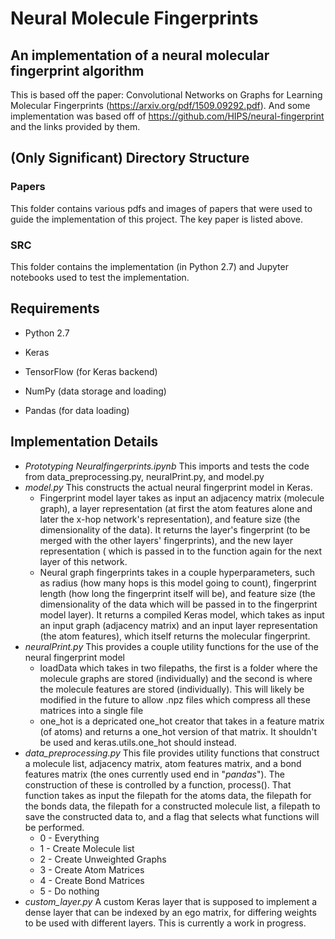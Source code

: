 # Neural Molecule Fingerprints
## An implementation of a neural molecular fingerprint algorithm
This is based off the paper: Convolutional Networks on Graphs
for Learning Molecular Fingerprints (https://arxiv.org/pdf/1509.09292.pdf).
And some implementation was based off of https://github.com/HIPS/neural-fingerprint and the links provided by them.


## (Only Significant) Directory Structure
### Papers
This folder contains various pdfs and images of papers that were used to guide the implementation of this project. The key paper is listed above.
### SRC
This folder contains the implementation (in Python 2.7) and Jupyter notebooks used to test the implementation.


## Requirements
- Python 2.7

- Keras 

- TensorFlow (for Keras backend)

- NumPy (data storage and loading)

- Pandas (for data loading)

## Implementation Details
- _Prototyping Neuralfingerprints.ipynb_
This imports and tests the code from data_preprocessing.py, neuralPrint.py, and model.py
- _model.py_
This constructs the actual neural fingerprint model in Keras.
  * Fingerprint model layer takes as input an adjacency matrix (molecule graph), a layer representation (at first the atom features alone and later the x-hop network's representation), and feature size (the dimensionality of the data). It returns the layer's fingerprint (to be merged with the other layers' fingerprints), and the new layer representation ( which is passed in to the function again for the next layer of this network.
  * Neural graph fingerprints takes in a couple hyperparameters, such as radius (how many hops is this model going to count), fingerprint length (how long the fingerprint itself will be), and feature size (the dimensionality of the data which will be passed in to the fingerprint model layer). It returns a compiled Keras model, which takes as input an input graph (adjacency matrix) and an input layer representation (the atom features), which itself returns the molecular fingerprint. 
- _neuralPrint.py_
This provides a couple utility functions for the use of the neural fingerprint model
  * loadData which takes in two filepaths, the first is a folder where the molecule graphs are stored (individually) and the second is where the molecule features are stored (individually). This will likely be modified in the future to allow .npz files which compress all these matrices into a single file
  * one_hot is a depricated one_hot creator that takes in a feature matrix (of atoms) and returns a one_hot version of that matrix. It shouldn't be used and keras.utils.one_hot should instead.
- _data_preprocessing.py_
This file provides utility functions that construct a molecule list, adjacency matrix, atom features matrix, and a bond features matrix (the ones currently used end in "_pandas_"). The construction of these is controlled by a function, process(). That function takes as input the filepath for the atoms data, the filepath for the bonds data, the filepath for a constructed molecule list, a filepath to save the constructed data to, and a flag that selects what functions will be performed.
  * 0 - Everything
  * 1 - Create Molecule list
  * 2 - Create Unweighted Graphs
  * 3 - Create Atom Matrices
  * 4 - Create Bond Matrices
  * 5 - Do nothing
- _custom_layer.py_
A custom Keras layer that is supposed to implement a dense layer that can be indexed by an ego matrix, for differing weights to be used with different layers. This is currently a work in progress.
